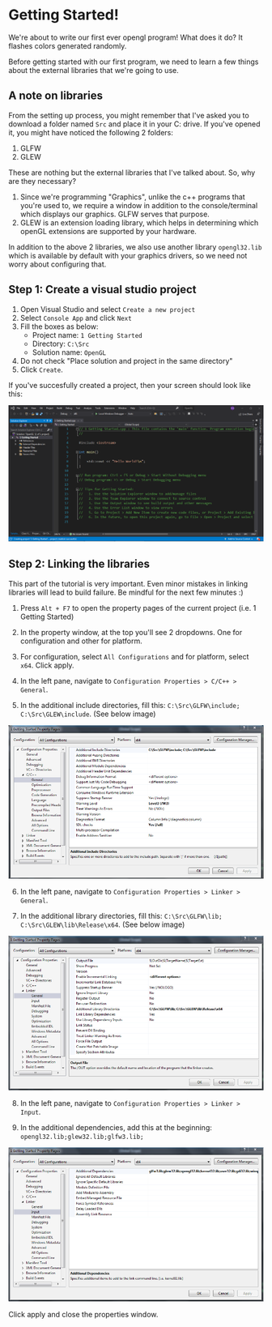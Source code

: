 # Getting Started!
We're about to write our first ever opengl program! What does it do? It flashes colors generated randomly.

Before getting started with our first program, we need to learn a few things about the external libraries that we're going to use.

## A note on libraries

From the setting up process, you might remember that I've asked you to download a folder named ```Src``` and place it in your C: drive. If you've opened it, you might have noticed the following 2 folders:
1. GLFW
2. GLEW

These are nothing but the external libraries that I've talked about. So, why are they necessary?

1. Since we're programming "Graphics", unlike the c++ programs that you're used to, we require a window in addition to the console/terminal which displays our graphics. GLFW serves that purpose.
2. GLEW is an extension loading library, which helps in determining which openGL extensions are supported by your hardware.

In addition to the above 2 libraries, we also use another library ```opengl32.lib``` which is available by default with your graphics drivers, so we need not worry about configuring that.

## Step 1: Create a visual studio project
1. Open Visual Studio and select ```Create a new project```
2. Select ```Console App``` and click ```Next```
3. Fill the boxes as below:
   - Project name: ```1 Getting Started```
   - Directory: ```C:\Src```
   - Solution name: ```OpenGL```
4. Do not check "Place solution and project in the same directory"
5. Click ```Create```.

If you've succesfully created a project, then your screen should look like this:

![Project Creation](https://raw.githubusercontent.com/sachingodishela/resources/main/1.PNG)

## Step 2: Linking the libraries
This part of the tutorial is very important. Even minor mistakes in linking libraries will lead to build failure. Be mindful for the next few minutes :)

1. Press ```Alt + F7``` to open the property pages of the current project (i.e. 1 Getting Started)

2. In the property window, at the top you'll see 2 dropdowns. One for configuration and other for platform.

3. For configuration, select ```All Configurations``` and for platform, select ```x64```. Click apply.

4. In the left pane, navigate to ```Configuration Properties > C/C++ > General```.

5. In the additional include directories, fill this: ```C:\Src\GLFW\include; C:\Src\GLEW\include```. (See below image)

![c++ general](https://raw.githubusercontent.com/sachingodishela/resources/main/cpp%20general.PNG)

6. In the left pane, navigate to ```Configuration Properties > Linker > General```.

7. In the additional library directories, fill this: ```C:\Src\GLFW\lib; C:\Src\GLEW\lib\Release\x64```. (See below image)

![linker general](https://raw.githubusercontent.com/sachingodishela/resources/main/linker%20general.PNG)

8. In the left pane, navigate to ```Configuration Properties > Linker > Input```.

9. In the additional dependencies, add this at the beginning: ```opengl32.lib;glew32.lib;glfw3.lib;``` 

![linker input](https://raw.githubusercontent.com/sachingodishela/resources/main/linker%20input.PNG)

Click apply and close the properties window.
